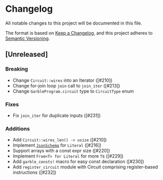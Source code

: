 # Changelog

All notable changes to this project will be documented in this file.

The format is based on [Keep a Changelog](https://keepachangelog.com/en/1.1.0/),
and this project adheres to [Semantic Versioning](https://semver.org/spec/v2.0.0.html).

## [Unreleased]

### Breaking
- Change `Circuit::wires` into an Iterator ([#210])
- Change for-join loop `join` call to `join_iter` ([#213])
- Change `GarbleProgram.circuit` type to `CircuitType` enum

### Fixes
- Fix `join_iter` for duplicate inputs ([#231])

### Additions
- Add `Circuit::wires_len() -> usize` ([#210])
- Implement [`JsonSchema`](https://docs.rs/schemars/0.9.0/schemars/trait.JsonSchema.html) for `Literal` ([#216])
- Support arrays with a const expr size ([#220])
- Implement `From<T> for Literal` for more `T`s ([#229])
- Add `garble_consts!` macro for easy const declaration ([#230])
- Add `register_circuit` module with Circuit comprising register-based instructions ([#232]) 
